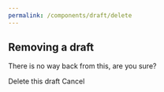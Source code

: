 ```yaml
---
permalink: /components/draft/delete
---
```

<!-- Start of /components/draft/delete -->
<div class="container">
<div class="row">
<div class="col-md-6 offset-md-3 mt-2 text-center">
<h2 id='remove-draft-title'>Removing a draft</h2>
<p>There is no way back from this, are you sure?</p>
<p>
<a class="poh btn btn-danger mt-2" id="nuke">Delete this draft</a>
<a class="poh btn btn-outline-primary mt-2" id="no-nuke">Cancel</a>
</p>
</div>
</div>
</div>
<!-- End of /components/draft/delete -->
